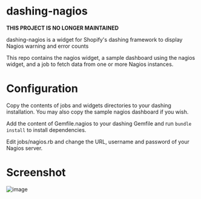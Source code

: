 dashing-nagios
==============

**THIS PROJECT IS NO LONGER MAINTAINED**

dashing-nagios is a widget for Shopify's dashing framework to display Nagios warning and error counts

This repo contains the nagios widget, a sample dashboard using the nagios widget, and a job to fetch data from one or more Nagios instances.

Configuration
=============

Copy the contents of jobs and widgets directories to your dashing
installation. You may also copy the sample nagios dashboard if you wish.

Add the content of Gemfile.nagios to your dashing Gemfile and run
`bundle install` to install dependencies.

Edit jobs/nagios.rb and change the URL, username and password of your
Nagios server.

Screenshot
==========

![image](https://raw.github.com/aelse/dashing-nagios/master/assets/dashing-nagios-example.png)
